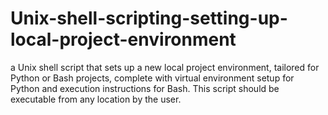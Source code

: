 # Unix-shell-scripting-setting-up-local-project-environment
a Unix shell script that sets up a new local project environment, tailored for Python or Bash projects, complete with virtual environment setup for Python and execution instructions for Bash. This script should be executable from any location by the user.
